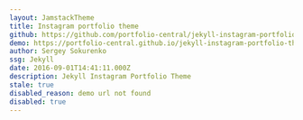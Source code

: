```yaml
---
layout: JamstackTheme
title: Instagram portfolio theme
github: https://github.com/portfolio-central/jekyll-instagram-portfolio-theme
demo: https://portfolio-central.github.io/jekyll-instagram-portfolio-theme/
author: Sergey Sokurenko
ssg: Jekyll
date: 2016-09-01T14:41:11.000Z
description: Jekyll Instagram Portfolio Theme
stale: true
disabled_reason: demo url not found
disabled: true
---
```

